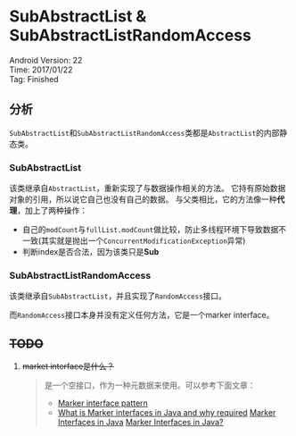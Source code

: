 # SubAbstractList & SubAbstractListRandomAccess

Android Version: 22  
Time: 2017/01/22  
Tag: Finished  

## 分析
`SubAbstractList`和`SubAbstractListRandomAccess`类都是`AbstractList`的内部静态类。

### SubAbstractList
该类继承自`AbstractList`，重新实现了与数据操作相关的方法。
它持有原始数据对象的引用，所以说它自己也没有自己的数据。
与父类相比，它的方法像一种**代理**，加上了两种操作：
- 自己的`modCount`与`fullList.modCount`做比较，防止多线程环境下导致数据不一致(其实就是抛出一个`ConcurrentModificationException`异常)
- 判断index是否合法，因为该类只是**Sub**

### SubAbstractListRandomAccess
该类继承自`SubAbstractList`，并且实现了`RandomAccess`接口。

而`RandomAccess`接口本身并没有定义任何方法，它是一个marker interface。

## ~~TODO~~
1. ~~market interface是什么？~~

	> 是一个空接口，作为一种元数据来使用。可以参考下面文章：  
	> - [Marker interface pattern](https://en.wikipedia.org/wiki/Marker_interface_pattern)
	> - [What is Marker interfaces in Java and why required](http://javarevisited.blogspot.tw/2012/01/what-is-marker-interfaces-in-java-and.html)
	> [Marker Interfaces in Java](https://dzone.com/articles/marker-interfaces-java)
	> [Marker Interfaces in Java?](http://stackoverflow.com/questions/25850328/marker-interfaces-in-java)




